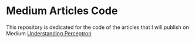 # Medium Articles Code
This repository is dedicated for the code of the articles that I will publish on Medium
[Understanding Perceptron](https://medium.com/@mr.sk12112002/understanding-perceptron-8e82a5a97ea)
